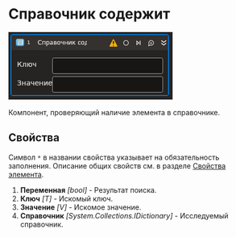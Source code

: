 # Справочник содержит

![](<../../../../../.gitbook/assets1/T1-DictContains.PNG>)

Компонент, проверяющий наличие элемента в справочнике.

## Свойства

Символ `*` в названии свойства указывает на обязательность заполнения. 
Описание общих свойств см. в разделе [Свойства элемента](https://docs.primo-rpa.ru/primo-rpa/primo-studio/process/elements#svoistva-elementa).

1. **Переменная** *[bool]* - Результат поиска.
1. **Ключ** *[T]* - Искомый ключ.
1. **Значение** *[V]* - Искомое значение.
1. **Справочник** *[System.Collections.IDictionary]* - Исследуемый справочник.
